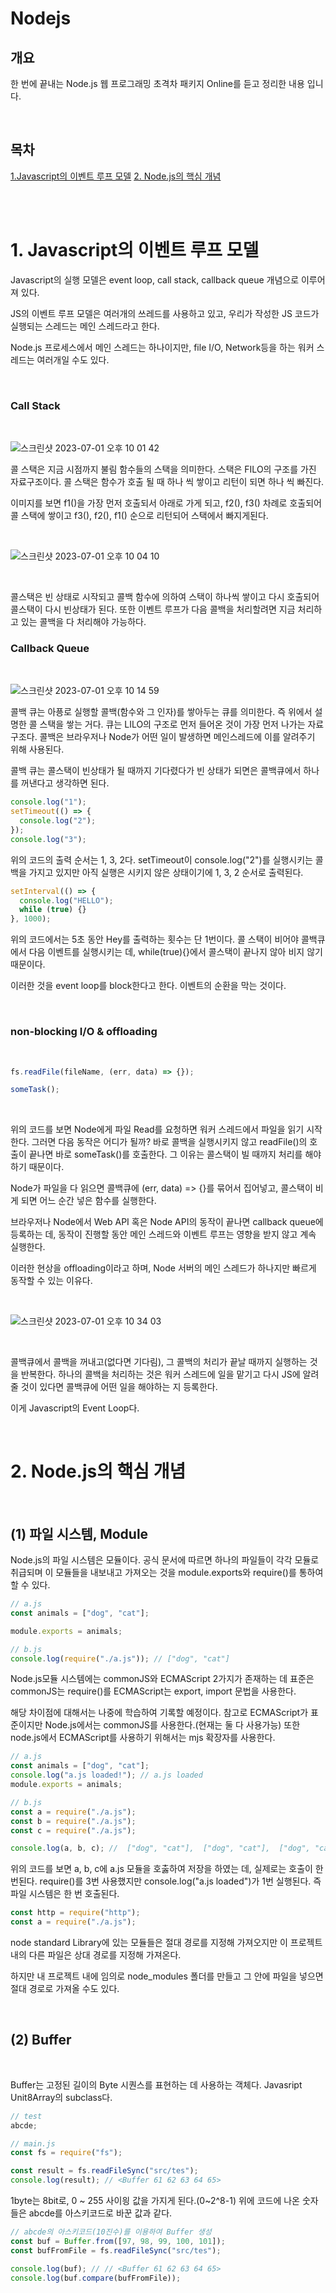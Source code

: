 # Nodejs

## 개요

한 번에 끝내는 Node.js 웹 프로그래밍 초격차 패키지 Online를 듣고 정리한 내용 입니다.

<br />

## 목차

[1.Javascript의 이벤트 루프 모델](#1-javascript의-이벤트-루프-모델)
[2. Node.js의 핵심 개념](#2-nodejs의-핵심-개념)

<br />
<br />

# 1. Javascript의 이벤트 루프 모델

Javascript의 실행 모델은 event loop, call stack, callback queue 개념으로 이루어져 있다.

JS의 이벤트 루프 모델은 여러개의 쓰레드를 사용하고 있고, 우리가 작성한 JS 코드가 실행되는 스레드는 메인 스레드라고 한다.

Node.js 프로세스에서 메인 스레드는 하나이지만, file I/O, Network등을 하는 워커 스레드는 여러개일 수도 있다.

<br />

### Call Stack

<br />

![스크린샷 2023-07-01 오후 10 01 42](https://github.com/pinomaker-hoo/TIL/assets/56928532/95f8cbc2-57c3-4558-ae5c-eb8356b07775)

콜 스택은 지금 시점까지 불림 함수들의 스택을 의미한다. 스택은 FILO의 구조를 가진 자료구조이다. 콜 스택은 함수가 호출 될 때 하나 씩 쌓이고 리턴이 되면 하나 씩 빠진다.

이미지를 보면 f1()을 가장 먼저 호출되서 아래로 가게 되고, f2(), f3() 차례로 호출되어 콜 스택에 쌓이고 f3(), f2(), f1() 순으로 리턴되어 스택에서 빠지게된다.

<br />

![스크린샷 2023-07-01 오후 10 04 10](https://github.com/pinomaker-hoo/TIL/assets/56928532/cee69662-c014-4522-bcf9-e9bdccb371ce)

<br />

콜스택은 빈 상태로 시작되고 콜백 함수에 의하여 스택이 하나씩 쌓이고 다시 호출되어 콜스택이 다시 빈상태가 된다. 또한 이벤트 루프가 다음 콜백을 처리할려면 지금 처리하고 있는 콜백을 다 처리해야 가능하다.

### Callback Queue

<br />

![스크린샷 2023-07-01 오후 10 14 59](https://github.com/pinomaker-hoo/TIL/assets/56928532/a30c2af9-f235-41e8-a763-6a5178ff01b6)

콜백 큐는 아픙로 실행할 콜백(함수와 그 인자)를 쌓아두는 큐를 의미한다. 즉 위에서 설명한 콜 스택을 쌓는 거다.
큐는 LILO의 구조로 먼저 들어온 것이 가장 먼저 나가는 자료구조다. 콜백은 브라우저나 Node가 어떤 일이 발생하면 메인스레드에 이를 알려주기 위해 사용된다.

콜백 큐는 콜스택이 빈상태가 될 때까지 기다렸다가 빈 상태가 되면은 콜백큐에서 하나를 꺼낸다고 생각하면 된다.

```javascript
console.log("1");
setTimeout(() => {
  console.log("2");
});
console.log("3");
```

위의 코드의 출력 순서는 1, 3, 2다. setTimeout이 console.log("2")를 실행시키는 콜백을 가지고 있지만 아직 실행은 시키지 않은 상태이기에 1, 3, 2 순서로 출력된다.

```javascript
setInterval(() => {
  console.log("HELLO");
  while (true) {}
}, 1000);
```

위의 코드에서는 5초 동안 Hey를 출력하는 횟수는 단 1번이다. 콜 스택이 비어야 콜백큐에서 다음 이벤트를 실행시키는 데, while(true){}에서 콜스택이 끝나지 않아 비지 않기 때문이다.

이러한 것을 event loop를 block한다고 한다. 이벤트의 순환을 막는 것이다.

<br />

### non-blocking I/O & offloading

<br />

```javascript
fs.readFile(fileName, (err, data) => {});

someTask();
```

<br />

위의 코드를 보면 Node에게 파일 Read를 요청하면 워커 스레드에서 파일을 읽기 시작한다. 그러면 다음 동작은 어디가 될까? 바로 콜백을 실행시키지 않고 readFile()의 호출이 끝나면 바로 someTask()를 호출한다. 그 이유는 콜스택이 빌 때까지 처리를 해야하기 때문이다.

Node가 파일을 다 읽으면 콜백큐에 (err, data) => {}를 묶어서 집어넣고, 콜스택이 비게 되면 어느 순간 넣은 함수를 실행한다.

브라우저나 Node에서 Web API 혹은 Node API의 동작이 끝나면 callback queue에 등록하는 데, 동작이 진행할 동안 메인 스레드와 이벤트 루프는 영향을 받지 않고 계속 실행한다.

이러한 현상을 offloading이라고 하며, Node 서버의 메인 스레드가 하나지만 빠르게 동작할 수 있는 이유다.

<br />

![스크린샷 2023-07-01 오후 10 34 03](https://github.com/pinomaker-hoo/TIL/assets/56928532/0e805402-a231-467a-a6d3-f17a19420db4)

<br />

콜백큐에서 콜백을 꺼내고(없다면 기다림), 그 콜백의 처리가 끝날 때까지 실행하는 것을 반복한다. 하나의 콜백을 처리하는 것은 워커 스레드에 일을 맡기고 다시 JS에 알려줄 것이 있다면 콜백큐에 어떤 일을 해야하는 지 등록한다.

이게 Javascript의 Event Loop다.

<br />

# 2. Node.js의 핵심 개념

<br />

## (1) 파일 시스템, Module

Node.js의 파일 시스템은 모듈이다. 공식 문서에 따르면 하나의 파일들이 각각 모듈로 취급되며 이 모듈들을 내보내고 가져오는 것을 module.exports와 require()를 통하여 할 수 있다.

```javascript
// a.js
const animals = ["dog", "cat"];

module.exports = animals;

// b.js
console.log(require("./a.js")); // ["dog", "cat"]
```

Node.js모듈 시스템에는 commonJS와 ECMAScript 2가지가 존재하는 데 표준은 commonJS는 require()를 ECMAScript는 export, import 문법을 사용한다.

해당 차이점에 대해서는 나중에 학습하여 기록할 예정이다. 참고로 ECMAScript가 표준이지만 Node.js에서는 commonJS를 사용한다.(현재는 둘 다 사용가능) 또한 node.js에서 ECMAScript를 사용하기 위해서는 mjs 확장자를 사용한다.

```javascript
// a.js
const animals = ["dog", "cat"];
console.log("a.js loaded!"); // a.js loaded
module.exports = animals;

// b.js
const a = require("./a.js");
const b = require("./a.js");
const c = require("./a.js");

console.log(a, b, c); //  ["dog", "cat"],  ["dog", "cat"],  ["dog", "cat"]
```

위의 코드를 보면 a, b, c에 a.js 모듈을 호춣하여 저장을 하였는 데, 실제로는 호출이 한 번된다. require()를 3번 사용했지만 console.log("a.js loaded")가 1번 실행된다. 즉 파일 시스템은 한 번 호출된다.

```javascript
const http = require("http");
const a = require("./a.js");
```

node standard Library에 있는 모듈들은 절대 경로를 지정해 가져오지만 이 프로젝트 내의 다른 파일은 상대 경로를 지정해 가져온다.

하지만 내 프로젝트 내에 임의로 node_modules 폴더를 만들고 그 안에 파일을 넣으면 절대 경로로 가져올 수도 있다.

<br />

## (2) Buffer

<br />

Buffer는 고정된 길이의 Byte 시퀀스를 표현하는 데 사용하는 객체다. Javasript Unit8Array의 subclass다.

```javascript
// test
abcde;

// main.js
const fs = require("fs");

const result = fs.readFileSync("src/tes");
console.log(result); // <Buffer 61 62 63 64 65>
```

1byte는 8bit로, 0 ~ 255 사이읭 값을 가지게 된다.(0~2^8-1) 위에 코드에 나온 숫자들은 abcde를 아스키코드로 바꾼 값과 같다.

```javascript
// abcde의 아스키코드(10진수)를 이용하여 Buffer 생성
const buf = Buffer.from([97, 98, 99, 100, 101]);
const bufFromFile = fs.readFileSync("src/tes");

console.log(buf); // // <Buffer 61 62 63 64 65>
console.log(buf.compare(bufFromFile));
```
